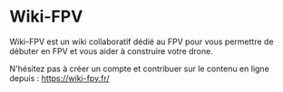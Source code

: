 # Wiki-FPV
Wiki-FPV est un wiki collaboratif dédié au FPV pour vous permettre de débuter en FPV et vous aider à construire votre drone.

N'hésitez pas à créer un compte et contribuer sur le contenu en ligne depuis : https://wiki-fpv.fr/
